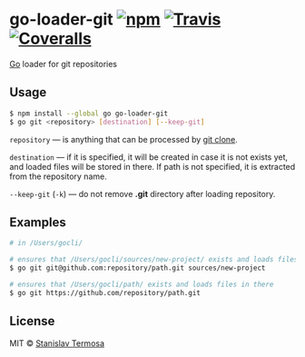 # go-loader-git [![npm](https://img.shields.io/npm/v/go-loader-git.svg?style=flat-square)](https://www.npmjs.com/package/go-loader-git) [![Travis](https://img.shields.io/travis/gocli/go-loader-git.svg?style=flat-square)](https://travis-ci.org/gocli/go-loader-git) [![Coveralls](https://img.shields.io/coveralls/github/gocli/go-loader-git.svg?style=flat-square)](https://coveralls.io/github/gocli/go-loader-git)

[Go](https://www.npmjs.com/package/go) loader for git repositories

## Usage

```bash
$ npm install --global go go-loader-git
$ go git <repository> [destination] [--keep-git]
```

`repository` — is anything that can be processed by [git clone](https://git-scm.com/docs/git-clone).

`destination` — if it is specified, it will be created in case it is not exists yet, and loaded files will be stored in there. If path is not specified, it is extracted from the repository name.

`--keep-git` (`-k`) — do not remove **.git** directory after loading repository.

## Examples

```bash
# in /Users/gocli/

# ensures that /Users/gocli/sources/new-project/ exists and loads files in there
$ go git git@github.com:repository/path.git sources/new-project

# ensures that /Users/gocli/path/ exists and loads files in there
$ go git https://github.com/repository/path.git
```

## License

MIT © [Stanislav Termosa](https://github.com/termosa)

